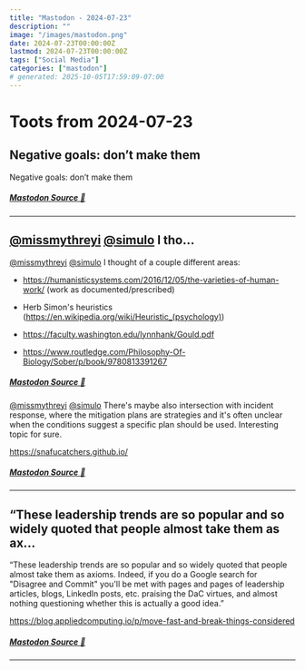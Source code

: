 ```yaml
---
title: "Mastodon - 2024-07-23"
description: ""
image: "/images/mastodon.png"
date: 2024-07-23T00:00:00Z
lastmod: 2024-07-23T00:00:00Z
tags: ["Social Media"]
categories: ["mastodon"]
# generated: 2025-10-05T17:59:09-07:00
---
```


# Toots from 2024-07-23

## Negative goals: don’t make them

Negative goals: don’t make them

##### [Mastodon Source 🐘](https://hachyderm.io/@mweagle/112837568899388577)

---

## [@missmythreyi](https://mastodon.world/@missmythreyi) [@simulo](https://hci.social/@simulo) I tho...

[@missmythreyi](https://mastodon.world/@missmythreyi) [@simulo](https://hci.social/@simulo) I thought of a couple different areas:

- <https://humanisticsystems.com/2016/12/05/the-varieties-of-human-work/> (work as documented/prescribed)

- Herb Simon's heuristics (<https://en.wikipedia.org/wiki/Heuristic_(psychology)>)

- <https://faculty.washington.edu/lynnhank/Gould.pdf>

- <https://www.routledge.com/Philosophy-Of-Biology/Sober/p/book/9780813391267>

##### [Mastodon Source 🐘](https://hachyderm.io/@mweagle/112837497027722751)

[@missmythreyi](https://mastodon.world/@missmythreyi) [@simulo](https://hci.social/@simulo) There's maybe also intersection with incident response, where the mitigation plans are strategies and it's often unclear when the conditions suggest a specific plan should be used. Interesting topic for sure.

<https://snafucatchers.github.io/>

##### [Mastodon Source 🐘](https://hachyderm.io/@mweagle/112837510979758304)

---

## “These leadership trends are so popular and so widely quoted that people almost take them as ax...

“These leadership trends are so popular and so widely quoted that people almost take them as axioms. Indeed, if you do a Google search for "Disagree and Commit" you'll be met with pages and pages of leadership articles, blogs, LinkedIn posts, etc. praising the DaC virtues, and almost nothing questioning whether this is actually a good idea.”

<https://blog.appliedcomputing.io/p/move-fast-and-break-things-considered>

##### [Mastodon Source 🐘](https://hachyderm.io/@mweagle/112833696524096008)

---

